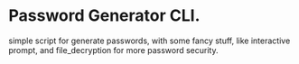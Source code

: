# Password Generator CLI.
simple script for generate passwords, with some fancy stuff,
like interactive prompt, and file_decryption for more password security.
